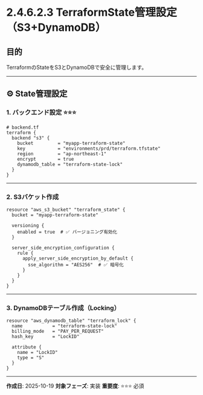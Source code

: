 # 2.4.6.2.3 TerraformState管理設定（S3+DynamoDB）

## 目的

TerraformのStateをS3とDynamoDBで安全に管理します。

---

## ⚙️ State管理設定

### 1. バックエンド設定 ⭐⭐⭐

```hcl
# backend.tf
terraform {
  backend "s3" {
    bucket         = "myapp-terraform-state"
    key            = "environments/prd/terraform.tfstate"
    region         = "ap-northeast-1"
    encrypt        = true
    dynamodb_table = "terraform-state-lock"
  }
}
```

---

### 2. S3バケット作成

```hcl
resource "aws_s3_bucket" "terraform_state" {
  bucket = "myapp-terraform-state"

  versioning {
    enabled = true  # ✅ バージョニング有効化
  }

  server_side_encryption_configuration {
    rule {
      apply_server_side_encryption_by_default {
        sse_algorithm = "AES256"  # ✅ 暗号化
      }
    }
  }
}
```

---

### 3. DynamoDBテーブル作成（Locking）

```hcl
resource "aws_dynamodb_table" "terraform_lock" {
  name           = "terraform-state-lock"
  billing_mode   = "PAY_PER_REQUEST"
  hash_key       = "LockID"

  attribute {
    name = "LockID"
    type = "S"
  }
}
```

---

**作成日**: 2025-10-19
**対象フェーズ**: 実装
**重要度**: ⭐⭐⭐ 必須
